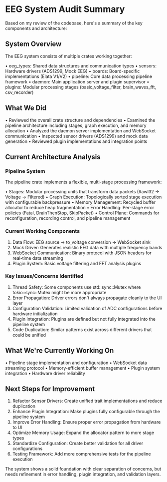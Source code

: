 # EEG System Audit Summary

Based on my review of the codebase, here's a summary of the key components and architecture:

## System Overview

The EEG system consists of multiple crates working together:

• eeg_types: Shared data structures and communication types
• sensors: Hardware drivers (ADS1299, Mock EEG)
• boards: Board-specific implementations (Elata V1/V2)
• pipeline: Core data processing pipeline framework
• daemon: Main application server and plugin supervisor
• plugins: Modular processing stages (basic_voltage_filter, brain_waves_fft, csv_recorder)

## What We Did

• Reviewed the overall crate structure and dependencies
• Examined the pipeline architecture including stages, graph execution, and memory allocation
• Analyzed the daemon server implementation and WebSocket communication
• Inspected sensor drivers (ADS1299) and mock data generation
• Reviewed plugin implementations and integration points

## Current Architecture Analysis

### Pipeline System

The pipeline crate implements a flexible, multi-stage processing framework:

• Stages: Modular processing units that transform data packets (RawI32 → Voltage → Filtered)
• Graph Execution: Topologically sorted stage execution with configurable backpressure
• Memory Management: Recycled buffer allocator to reduce heap fragmentation
• Error Handling: Per-stage error policies (Fatal, DrainThenStop, SkipPacket)
• Control Plane: Commands for reconfiguration, recording control, and pipeline management

### Current Working Components

1. Data Flow: EEG source → to_voltage conversion → WebSocket sink
2. Mock Driver: Generates realistic EEG data with multiple frequency bands
3. WebSocket Communication: Binary protocol with JSON headers for real-time data streaming
4. Plugin System: Basic voltage filtering and FFT analysis plugins

### Key Issues/Concerns Identified
1. Thread Safety: Some components use std::sync::Mutex where tokio::sync::Mutex might be more appropriate
2. Error Propagation: Driver errors don't always propagate cleanly to the UI layer
3. Configuration Validation: Limited validation of ADC configurations before hardware initialization
4. Plugin Integration: Plugins are defined but not fully integrated into the pipeline system
5. Code Duplication: Similar patterns exist across different drivers that could be unified

## What We're Currently Working On

• Pipeline stage implementation and configuration
• WebSocket data streaming protocol
• Memory-efficient buffer management
• Plugin system integration
• Hardware driver reliability

## Next Steps for Improvement

1. Refactor Sensor Drivers: Create unified trait implementations and reduce duplication
2. Enhance Plugin Integration: Make plugins fully configurable through the pipeline system
3. Improve Error Handling: Ensure proper error propagation from hardware to UI
4. Optimize Memory Usage: Expand the allocator pattern to more stage types
5. Standardize Configuration: Create better validation for all driver configurations
6. Testing Framework: Add more comprehensive tests for the pipeline execution

The system shows a solid foundation with clear separation of concerns, but needs refinement in error handling,
plugin integration, and validation layers.